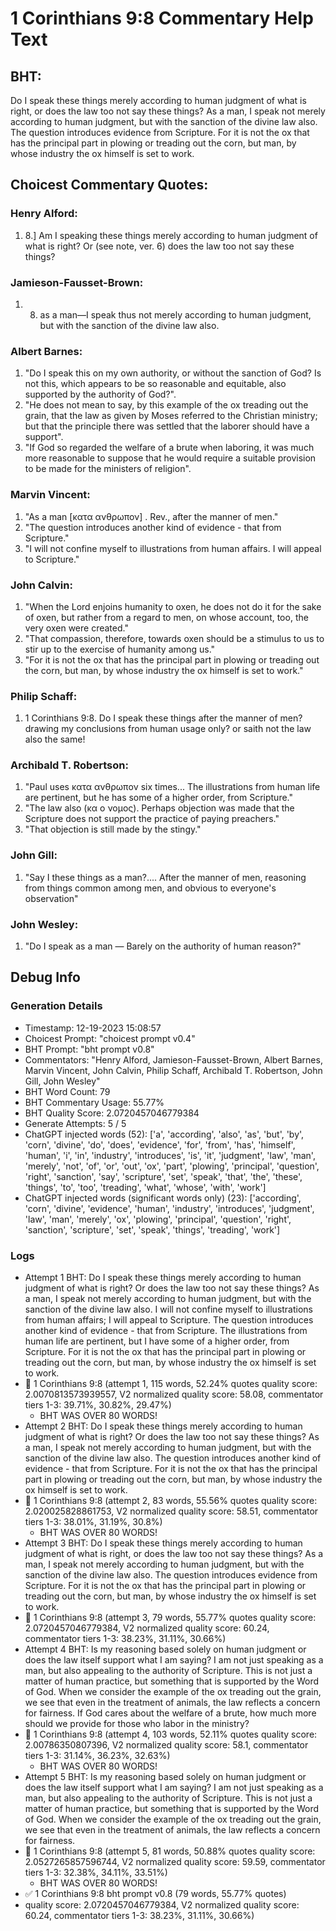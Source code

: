 # 1 Corinthians 9:8 Commentary Help Text

## BHT:
Do I speak these things merely according to human judgment of what is right, or does the law too not say these things? As a man, I speak not merely according to human judgment, but with the sanction of the divine law also. The question introduces evidence from Scripture. For it is not the ox that has the principal part in plowing or treading out the corn, but man, by whose industry the ox himself is set to work.

## Choicest Commentary Quotes:
### Henry Alford:
1.  8.] Am I speaking these things merely according to human judgment of what is right? Or (see note, ver. 6) does the law too not say these things?

### Jamieson-Fausset-Brown:
1. 8. as a man—I speak thus not
	merely according to human judgment, but with the sanction of
	the divine law also.


### Albert Barnes:
1. "Do I speak this on my own authority, or without the sanction of God? Is not this, which appears to be so reasonable and equitable, also supported by the authority of God?".
2. "He does not mean to say, by this example of the ox treading out the grain, that the law as given by Moses referred to the Christian ministry; but that the principle there was settled that the laborer should have a support".
3. "If God so regarded the welfare of a brute when laboring, it was much more reasonable to suppose that he would require a suitable provision to be made for the ministers of religion".

### Marvin Vincent:
1. "As a man [κατα ανθρωπον] . Rev., after the manner of men." 
2. "The question introduces another kind of evidence - that from Scripture." 
3. "I will not confine myself to illustrations from human affairs. I will appeal to Scripture."

### John Calvin:
1. "When the Lord enjoins humanity to oxen, he does not do it for the sake of oxen, but rather from a regard to men, on whose account, too, the very oxen were created."
2. "That compassion, therefore, towards oxen should be a stimulus to us to stir up to the exercise of humanity among us."
3. "For it is not the ox that has the principal part in plowing or treading out the corn, but man, by whose industry the ox himself is set to work."

### Philip Schaff:
1. 1 Corinthians 9:8. Do I speak these things after the manner of men? drawing my conclusions from human usage only? or saith not the law also the same!
	


### Archibald T. Robertson:
1. "Paul uses κατα ανθρωπον six times... The illustrations from human life are pertinent, but he has some of a higher order, from Scripture." 
2. "The law also (κα ο νομος). Perhaps objection was made that the Scripture does not support the practice of paying preachers."
3. "That objection is still made by the stingy."

### John Gill:
1. "Say I these things as a man?.... After the manner of men, reasoning from things common among men, and obvious to everyone's observation"

### John Wesley:
1. "Do I speak as a man — Barely on the authority of human reason?"


## Debug Info
### Generation Details
- Timestamp: 12-19-2023 15:08:57
- Choicest Prompt: "choicest prompt v0.4"
- BHT Prompt: "bht prompt v0.8"
- Commentators: "Henry Alford, Jamieson-Fausset-Brown, Albert Barnes, Marvin Vincent, John Calvin, Philip Schaff, Archibald T. Robertson, John Gill, John Wesley"
- BHT Word Count: 79
- BHT Commentary Usage: 55.77%
- BHT Quality Score: 2.0720457046779384
- Generate Attempts: 5 / 5
- ChatGPT injected words (52):
	['a', 'according', 'also', 'as', 'but', 'by', 'corn', 'divine', 'do', 'does', 'evidence', 'for', 'from', 'has', 'himself', 'human', 'i', 'in', 'industry', 'introduces', 'is', 'it', 'judgment', 'law', 'man', 'merely', 'not', 'of', 'or', 'out', 'ox', 'part', 'plowing', 'principal', 'question', 'right', 'sanction', 'say', 'scripture', 'set', 'speak', 'that', 'the', 'these', 'things', 'to', 'too', 'treading', 'what', 'whose', 'with', 'work']
- ChatGPT injected words (significant words only) (23):
	['according', 'corn', 'divine', 'evidence', 'human', 'industry', 'introduces', 'judgment', 'law', 'man', 'merely', 'ox', 'plowing', 'principal', 'question', 'right', 'sanction', 'scripture', 'set', 'speak', 'things', 'treading', 'work']

### Logs
- Attempt 1 BHT: Do I speak these things merely according to human judgment of what is right? Or does the law too not say these things? As a man, I speak not merely according to human judgment, but with the sanction of the divine law also. I will not confine myself to illustrations from human affairs; I will appeal to Scripture. The question introduces another kind of evidence - that from Scripture. The illustrations from human life are pertinent, but I have some of a higher order, from Scripture. For it is not the ox that has the principal part in plowing or treading out the corn, but man, by whose industry the ox himself is set to work.
- 🔄 1 Corinthians 9:8 (attempt 1, 115 words, 52.24% quotes quality score: 2.0070813573939557, V2 normalized quality score: 58.08, commentator tiers 1-3: 39.71%, 30.82%, 29.47%) 
	- BHT WAS OVER 80 WORDS!
- Attempt 2 BHT: Do I speak these things merely according to human judgment of what is right? Or does the law too not say these things? As a man, I speak not merely according to human judgment, but with the sanction of the divine law also. The question introduces another kind of evidence - that from Scripture. For it is not the ox that has the principal part in plowing or treading out the corn, but man, by whose industry the ox himself is set to work.
- 🔄 1 Corinthians 9:8 (attempt 2, 83 words, 55.56% quotes quality score: 2.020025828861753, V2 normalized quality score: 58.51, commentator tiers 1-3: 38.01%, 31.19%, 30.8%) 
	- BHT WAS OVER 80 WORDS!
- Attempt 3 BHT: Do I speak these things merely according to human judgment of what is right, or does the law too not say these things? As a man, I speak not merely according to human judgment, but with the sanction of the divine law also. The question introduces evidence from Scripture. For it is not the ox that has the principal part in plowing or treading out the corn, but man, by whose industry the ox himself is set to work.
- 🔄 1 Corinthians 9:8 (attempt 3, 79 words, 55.77% quotes quality score: 2.0720457046779384, V2 normalized quality score: 60.24, commentator tiers 1-3: 38.23%, 31.11%, 30.66%)
- Attempt 4 BHT: Is my reasoning based solely on human judgment or does the law itself support what I am saying? I am not just speaking as a man, but also appealing to the authority of Scripture. This is not just a matter of human practice, but something that is supported by the Word of God. When we consider the example of the ox treading out the grain, we see that even in the treatment of animals, the law reflects a concern for fairness. If God cares about the welfare of a brute, how much more should we provide for those who labor in the ministry?
- 🔄 1 Corinthians 9:8 (attempt 4, 103 words, 52.11% quotes quality score: 2.00786350807396, V2 normalized quality score: 58.1, commentator tiers 1-3: 31.14%, 36.23%, 32.63%) 
	- BHT WAS OVER 80 WORDS!
- Attempt 5 BHT: Is my reasoning based solely on human judgment or does the law itself support what I am saying? I am not just speaking as a man, but also appealing to the authority of Scripture. This is not just a matter of human practice, but something that is supported by the Word of God. When we consider the example of the ox treading out the grain, we see that even in the treatment of animals, the law reflects a concern for fairness.
- 🔄 1 Corinthians 9:8 (attempt 5, 81 words, 50.88% quotes quality score: 2.0527265857596744, V2 normalized quality score: 59.59, commentator tiers 1-3: 32.38%, 34.11%, 33.51%) 
	- BHT WAS OVER 80 WORDS!
- ✅ 1 Corinthians 9:8 bht prompt v0.8 (79 words, 55.77% quotes)
- quality score: 2.0720457046779384, V2 normalized quality score: 60.24, commentator tiers 1-3: 38.23%, 31.11%, 30.66%)